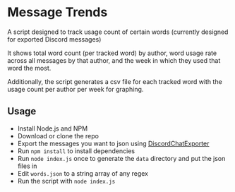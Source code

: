 # Message Trends
A script designed to track usage count of certain words (currently designed for exported Discord messages)

It shows total word count (per tracked word) by author, word usage rate across all messages by that author, and the week in which they used that word the most.

Additionally, the script generates a csv file for each tracked word with the usage count per author per week for graphing.

## Usage
 - Install Node.js and NPM
 - Download or clone the repo
 - Export the messages you want to json using [DiscordChatExporter](https://github.com/Tyrrrz/DiscordChatExporter)
 - Run `npm install` to install dependencies
 - Run `node index.js` once to generate the `data` directory and put the json files in
 - Edit `words.json` to a string array of any regex
 - Run the script with `node index.js`
